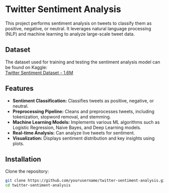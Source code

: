 # Twitter Sentiment Analysis

This project performs sentiment analysis on tweets to classify them as positive, negative, or neutral. It leverages natural language processing (NLP) and machine learning to analyze large-scale tweet data.

## Dataset

The dataset used for training and testing the sentiment analysis model can be found on Kaggle:  
[Twitter Sentiment Dataset - 1.6M](https://www.kaggle.com/code/dagerfild/twitter-sentiment-1-6m/input)

## Features

- **Sentiment Classification:** Classifies tweets as positive, negative, or neutral.
- **Preprocessing Pipeline:** Cleans and preprocesses tweets, including tokenization, stopword removal, and stemming.
- **Machine Learning Models:** Implements various ML algorithms such as Logistic Regression, Naive Bayes, and Deep Learning models.
- **Real-time Analysis:** Can analyze live tweets for sentiment.
- **Visualization:** Displays sentiment distribution and key insights using plots.

## Installation

Clone the repository:

```sh
git clone https://github.com/yourusername/twitter-sentiment-analysis.git
cd twitter-sentiment-analysis
